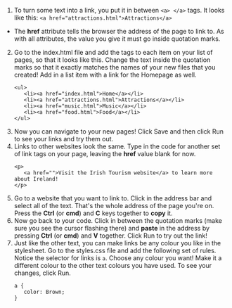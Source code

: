 1. To turn some text into a link, you put it in between `<a> </a>` tags. It looks like this: `<a href="attractions.html">Attractions</a>`
 * The **href** attribute tells the browser the address of the page to link to. As with all attributes, the value you give it must go inside quotation marks.
2. Go to the index.html file and add the tags to each item on your list of pages, so that it looks like this. Change the text inside the quotation marks so that it exactly matches the names of your new files that you created! Add in a list item with a link for the Homepage as well.
   ```
   <ul>
      <li><a href="index.html">Home</a></li>
      <li><a href="attractions.html">Attractions</a></li>
      <li><a href="music.html">Music</a></li>
      <li><a href="food.html">Food</a></li>
   </ul>
   ```
3. Now you can navigate to your new pages! Click Save and then click Run to see your links and try them out.
4. Links to other websites look the same. Type in the code for another set of link tags on your page, leaving the **href** value blank for now. 
   ```
   <p>
      <a href="">Visit the Irish Tourism website</a> to learn more about Ireland!
   </p>
   ```
5. Go to a website that you want to link to. Click in the address bar and select all of the text. That's the whole address of the page you're on. Press the **Ctrl** \(or **cmd**\) and **C** keys together to **copy** it. 
6. Now go back to your code. Click in between the quotation marks \(make sure you see the cursor flashing there\) and **paste** in the address by pressing **Ctrl** \(or **cmd**\) and **V** together. Click Run to try out the link!
7. Just like the other text, you can make links be any colour you like in the stylesheet. Go to the styles.css file and add the following set of rules. Notice the selector for links is `a`. Choose any colour you want! Make it a different colour to the other text colours you have used. To see your changes, click Run.
   ```
   a {
      color: Brown;
   }
   ```
